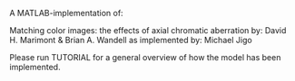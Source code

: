 A MATLAB-implementation of:

Matching color images: the effects of axial chromatic aberration
by: David H. Marimont & Brian A. Wandell
as implemented by: Michael Jigo

Please run TUTORIAL for a general overview of how the model has been implemented.
